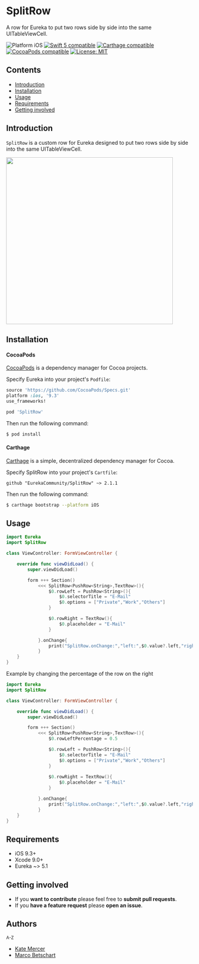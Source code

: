 # SplitRow
A row for Eureka to put two rows side by side into the same UITableViewCell.

<p align="left">
<img src="https://img.shields.io/badge/platform-iOS-blue.svg?style=flat" alt="Platform iOS" />
<a href="https://developer.apple.com/swift"><img src="https://img.shields.io/badge/swift5-compatible-4BC51D.svg?style=flat" alt="Swift 5 compatible" /></a>
<a href="https://github.com/Carthage/Carthage"><img src="https://img.shields.io/badge/Carthage-compatible-4BC51D.svg?style=flat" alt="Carthage compatible" /></a>
<a href="https://cocoapods.org/pods/SplitRow"><img src="https://img.shields.io/cocoapods/v/SplitRow.svg" alt="CocoaPods compatible" /></a>
<a href="https://raw.githubusercontent.com/EurekaCommunity/SplitRow/master/LICENSE"><img src="http://img.shields.io/badge/license-MIT-blue.svg?style=flat" alt="License: MIT" /></a>
</p>

## Contents
 * [Introduction](#introduction)
 * [Installation](#Installation)
 * [Usage](#usage)
 * [Requirements](#requirements)
 * [Getting involved](#getting-involved)

## Introduction

`SplitRow` is a custom row for Eureka designed to put two rows side by side into the same UITableViewCell.

<img src="Media/SplitRow.jpg" width="450"/>

## Installation

#### CocoaPods

[CocoaPods](https://cocoapods.org/) is a dependency manager for Cocoa projects.

Specify Eureka into your project's `Podfile`:

```ruby
source 'https://github.com/CocoaPods/Specs.git'
platform :ios, '9.3'
use_frameworks!

pod 'SplitRow'
```

Then run the following command:

```bash
$ pod install
```

#### Carthage

[Carthage](https://github.com/Carthage/Carthage) is a simple, decentralized dependency manager for Cocoa.

Specify SplitRow into your project's `Cartfile`:

```
github "EurekaCommunity/SplitRow" ~> 2.1.1
```

Then run the following command:

```bash
$ carthage bootstrap --platform iOS
```

## Usage

```swift
import Eureka
import SplitRow

class ViewController: FormViewController {

    override func viewDidLoad() {
        super.viewDidLoad()

        form +++ Section()
            <<< SplitRow<PushRow<String>,TextRow>(){
                $0.rowLeft = PushRow<String>(){
                    $0.selectorTitle = "E-Mail"
                    $0.options = ["Private","Work","Others"]
                }

                $0.rowRight = TextRow(){
                    $0.placeholder = "E-Mail"
                }

            }.onChange{
                print("SplitRow.onChange:","left:",$0.value?.left,"right:",$0.value?.right)
            }
    }
}
```

Example by changing the percentage of the row on the right

```swift
import Eureka
import SplitRow

class ViewController: FormViewController {

    override func viewDidLoad() {
        super.viewDidLoad()

        form +++ Section()
            <<< SplitRow<PushRow<String>,TextRow>(){
                $0.rowLeftPercentage = 0.5

                $0.rowLeft = PushRow<String>(){
                    $0.selectorTitle = "E-Mail"
                    $0.options = ["Private","Work","Others"]
                }
				
                $0.rowRight = TextRow(){
                    $0.placeholder = "E-Mail"
                }

            }.onChange{
                print("SplitRow.onChange:","left:",$0.value?.left,"right:",$0.value?.right)
            }
    }
}
```

## Requirements

* iOS 9.3+
* Xcode 9.0+
* Eureka ~> 5.1

## Getting involved

* If you **want to contribute** please feel free to **submit pull requests**.
* If you **have a feature request** please **open an issue**.

## Authors

<small>A-Z</small>

* [Kate Mercer](https://github.com/kamerc)
* [Marco Betschart](https://github.com/marbetschar)